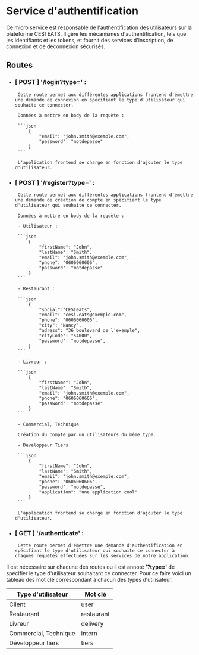 # Service d'authentification

Ce micro service est responsable de l'authentification des utilisateurs sur la plateforme CESI EATS. 
Il gère les mécanismes d'authentification, tels que les identifiants et les tokens, et fournit des services d'inscription, de connexion et de déconnexion sécurisés.  

## Routes
 - ### [ POST ] '/login?type=' : 
        Cette route permet aux différentes applications frontend d'émettre une demande de connexion en spécifiant le type d'utilisateur qui souhaite ce connecter.

        Données à mettre en body de la requète :

        ```json
            {
                "email": "john.smith@exemple.com",
                "password": "motdepasse"
            }
        ```

        L'application frontend se charge en fonction d'ajouter le type d'utilisateur.

 - ### [ POST ] '/register?type=' : 
        Cette route permet aux différentes applications frontend d'émettre une demande de création de compte en spécifiant le type d'utilisateur qui souhaite ce connecter.

        Données à mettre en body de la requète :

        - Utilisateur :

        ```json
            {
                "firstName": "John",
                "lastName": "Smith",
                "email": "john.smith@exemple.com",
                "phone": "0606060606",
                "password": "motdepasse"
            }
        ```

        - Restaurant :

        ```json
            {
                "social":"CESIeats",
                "email": "cesi.eats@exemple.com",
                "phone": "0606060606",
                "city": "Nancy",
                "adress": "36 boulevard de l'exemple",
                "cityCode": "54000",
                "password": "motdepasse",
            }
        ```

        - Livreur : 

        ```json
            {
                "firstName": "John",
                "lastName": "Smith",
                "email": "john.smith@exemple.com",
                "phone": "0606060606",
                "password": "motdepasse"
            }
        ```

        - Commercial, Technique

        Création du compte par un utilisateurs du même type.

        - Développeur Tiers

        ```json
            {
                "firstName": "John",
                "lastName": "Smith",
                "email": "john.smith@exemple.com",
                "phone": "0606060606",
                "password": "motdepasse",
                "application": "une application cool"
            }
        ```

        L'application frontend se charge en fonction d'ajouter le type d'utilisateur.

 - ### [ GET ] '/authenticate' : 
        Cette route permet d'émettre une demande d'authentification en spécifiant le type d'utilisateur qui souhaite ce connecter à chaques requètes effectuées sur les services de notre application. 

Il est nécessaire sur chacune des routes ou il est annoté **'?type='** de spécifier le type d'utilisateur souhaitant ce connecter. Pour ce faire voici un tableau des mot clé correspondant à chacun des types d'utilisateur.

| Type d'utilisateur | Mot clé |
| --- | --- |
| Client | user |
| Restaurant | restaurant |
| Livreur | delivery |
| Commercial, Technique | intern |
| Développeur tiers | tiers |
